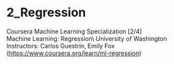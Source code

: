 # 2_Regression
Coursera Machine Learning Specialization [2/4]\
Machine Learning: Regression\ 
University of Washington\
Instructors: Carlos Guestrin, Emily Fox\
(https://www.coursera.org/learn/ml-regression)
